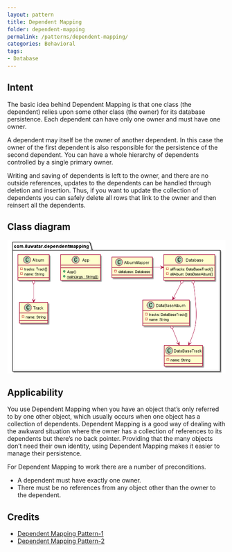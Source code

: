 ```yaml
---  
layout: pattern  
title: Dependent Mapping
folder: dependent-mapping
permalink: /patterns/dependent-mapping/  
categories: Behavioral
tags:
- Database
---  
```


## Intent
The basic idea behind Dependent Mapping is that one class (the dependent) relies upon some other class (the owner) for its database persistence. Each dependent can have only one owner and must have one owner.

A dependent may itself be the owner of another dependent. In this case the owner of the first dependent is also responsible for the persistence of the second dependent. You can have a whole hierarchy of dependents controlled by a single primary owner.

Writing and saving of dependents is left to the owner, and there are no outside references, updates to the dependents can be handled through deletion and insertion. Thus, if you want to update the collection of dependents you can safely delete all rows that link to the owner and then reinsert all the dependents.
## Class diagram
![alt text](./etc/dependent-mapping.png "Dependent Mapping pattern class diagram")

## Applicability
You use Dependent Mapping when you have an object that’s only referred to by one other object, which usually occurs when one object has a collection of dependents. Dependent Mapping is a good way of dealing with the awkward situation where the owner has a collection of references to its dependents but there’s no back pointer. Providing that the many objects don’t need their own identity, using Dependent Mapping makes it easier to manage their persistence.

For Dependent Mapping to work there are a number of preconditions.
-   A dependent must have exactly one owner.
-   There must be no references from any object other than the owner to the dependent.

## Credits

* [Dependent Mapping Pattern-1]([https://martinfowler.com/eaaCatalog/dependentMapping.html](https://martinfowler.com/eaaCatalog/dependentMapping.html))
* [Dependent Mapping Pattern-2]([https://www.sourcecodeexamples.net/2018/05/dependent-mapping-pattern.html](https://www.sourcecodeexamples.net/2018/05/dependent-mapping-pattern.html))
